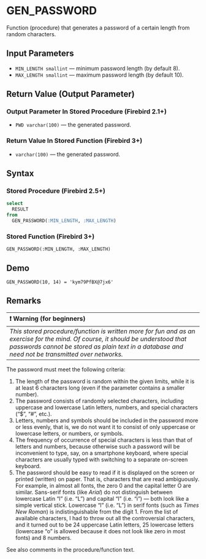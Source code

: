 GEN_PASSWORD
============

Function (procedure) that generates a password of a certain length from random characters.

Input Parameters
----------------

* `MIN_LENGTH smallint` — minimum password length (by default 8).
* `MAX_LENGTH smallint` — maximum password length (by default 10).

Return Value (Output Parameter)
-------------------------------

### Output Parameter In Stored Procedure (Firebird 2.1+)

* `PWD varchar(100)` — the generated password.

### Return Value In Stored Function (Firebird 3+)

* `varchar(100)` — the generated password.

Syntax
------

### Stored Procedure (Firebird 2.5+)

``` sql
select
  RESULT
from
  GEN_PASSWORD(:MIN_LENGTH, :MAX_LENGTH)
```

### Stored Function (Firebird 3+)

```
GEN_PASSWORD(:MIN_LENGTH, :MAX_LENGTH)
```

Demo
----

```
GEN_PASSWORD(10, 14) = 'kym79PfBX@7jx6'
```

Remarks
-------

| :exclamation: Warning (for beginners)|
|:------------------------------------------|
|*This stored procedure/function is written more for fun and as an exercise for the mind. Of course, it should be understood that passwords cannot be stored as plain text in a database and need not be transmitted over networks.*|

The password must meet the following criteria:

1. The length of the password is random within the given limits, while it is at least 6 characters long (even if the parameter contains a smaller number).
2. The password consists of randomly selected characters, including uppercase and lowercase Latin letters, numbers, and special characters (“$”, “#”, etc.).
3. Letters, numbers and symbols should be included in the password more or less evenly, that is, we do not want it to consist of only uppercase or lowercase letters, or numbers, or symbols.
4. The frequency of occurrence of special characters is less than that of letters and numbers, because otherwise such a password will be inconvenient to type, say, on a smartphone keyboard, where special characters are usually typed with switching to a separate on-screen keyboard.
5. The password should be easy to read if it is displayed on the screen or printed (written) on paper. That is, characters that are read ambiguously. For example, in almost all fonts, the zero 0 and the capital letter O are similar. Sans-serif fonts (like *Arial*) do not distinguish between lowercase Latin “l” (i.e. “L”) and capital “I” (i.e. “i”) — both look like a simple vertical stick. Lowercase “l” (i.e. “L”) in serif fonts (such as *Times New Roman*) is indistinguishable from the digit 1. From the list of available characters, I had to throw out all the controversial characters, and it turned out to be 24 uppercase Latin letters, 25 lowercase letters (lowercase “o” is allowed because it does not look like zero in most fonts) and 8 numbers.

See also comments in the procedure/function text.
